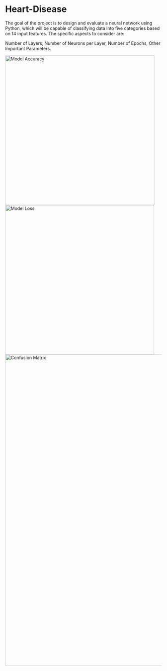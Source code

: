 # Heart-Disease
The goal of the project is to design and evaluate a neural network using Python, which will be capable of classifying data into five categories based on 14 input features. The specific aspects to consider are: 

Number of Layers, Number of Neurons per Layer, Number of Epochs, Other Important Parameters.

<img width="480" alt="Model Accuracy" src="https://github.com/user-attachments/assets/0ac58b52-5a7c-494e-9af9-803ccfd612cc">
<img width="479" alt="Model Loss" src="https://github.com/user-attachments/assets/18437c59-a547-475f-a317-8ae0c34ae0ac">
<img width="1000" alt="Confusion Matrix" src="https://github.com/user-attachments/assets/05475dfd-18e4-4fb8-ac43-e968a6df681f">
